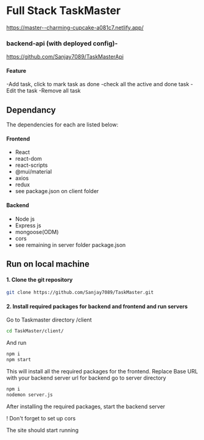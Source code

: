 # Full Stack TaskMaster
https://master--charming-cupcake-a081c7.netlify.app/
### backend-api (with deployed config)-
https://github.com/Sanjay7089/TaskMasterApi

#### Feature 

-Add task, click to mark task as done
-check all the active and done task 
-Edit the task
-Remove all task

## Dependancy

The dependencies for each are listed below:

#### Frontend

- React
- react-dom
- react-scripts
- @mui/material
- axios
- redux
- see package.json on client folder

#### Backend

- Node js
- Express js
- mongoose(ODM)
- cors
- see remaining in server folder package.json
  
## Run on local machine

#### 1. Clone the git repository

```bash
git clone https://github.com/Sanjay7089/TaskMaster.git
```

#### 2. Install required packages for backend and frontend and run servers

Go to Taskmaster directory /client

```bash
cd TaskMaster/client/
```

And run

```bash
npm i
npm start
```
This will install all the required packages for the frontend.
Replace Base URL with your backend server url 
for backend go to server directory
```bash
npm i
nodemon server.js
```
After installing the required packages, start the backend server

! Don't forget to set up cors 

The site should start running
